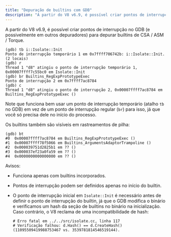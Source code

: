 ```yaml
---
title: "Depuração de builtins com GDB"
description: "A partir do V8 v6.9, é possível criar pontos de interrupção no GDB para depurar builtins de CSA / ASM / Torque."
---
```

A partir do V8 v6.9, é possível criar pontos de interrupção no GDB (e possivelmente em outros depuradores) para depurar builtins de CSA / ASM / Torque.

```
(gdb) tb i::Isolate::Init
Ponto de interrupção temporário 1 em 0x7ffff706742b: i::Isolate::Init. (2 locais)
(gdb) r
Thread 1 "d8" atingiu o ponto de interrupção temporário 1, 0x00007ffff7c55bc0 em Isolate::Init
(gdb) br Builtins_RegExpPrototypeExec
Ponto de interrupção 2 em 0x7ffff7ac8784
(gdb) c
Thread 1 "d8" atingiu o ponto de interrupção 2, 0x00007ffff7ac8784 em Builtins_RegExpPrototypeExec ()
```

Note que funciona bem usar um ponto de interrupção temporário (atalho `tb` no GDB) em vez de um ponto de interrupção regular (`br`) para isso, já que você só precisa dele no início do processo.

Os builtins também são visíveis em rastreamentos de pilha:

```
(gdb) bt
#0  0x00007ffff7ac8784 em Builtins_RegExpPrototypeExec ()
#1  0x00007ffff78f5066 em Builtins_ArgumentsAdaptorTrampoline ()
#2  0x000039751d2825b1 em ?? ()
#3  0x000037ef23a0fa59 em ?? ()
#4  0x0000000000000000 em ?? ()
```

Avisos:

- Funciona apenas com builtins incorporados.
- Pontos de interrupção podem ser definidos apenas no início do builtin.
- O ponto de interrupção inicial em `Isolate::Init` é necessário antes de definir o ponto de interrupção do builtin, já que o GDB modifica o binário e verificamos um hash da seção de builtins no binário na inicialização. Caso contrário, o V8 reclama de uma incompatibilidade de hash:

    ```
    # Erro fatal em ../../src/isolate.cc, linha 117
    # Verificação falhou: d.Hash() == d.CreateHash() (11095509419988753467 vs. 3539781814546519144).
    ```
